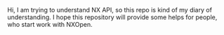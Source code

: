 Hi, I am trying to understand NX API, so this repo is kind of my diary of understanding. 
I hope this repository will provide some helps for people, who start work with NXOpen.
